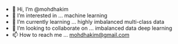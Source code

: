 - 👋 Hi, I’m @mohdhakim
- 👀 I’m interested in ... machine learning
- 🌱 I’m currently learning ... highly imbalanced multi-class data
- 💞️ I’m looking to collaborate on ... imbalanced data deep learning
- 📫 How to reach me ... mohdhakim@gmail.com

<!---
mohdhakim/mohdhakim is a ✨ special ✨ repository because its `README.md` (this file) appears on your GitHub profile.
You can click the Preview link to take a look at your changes.
--->
